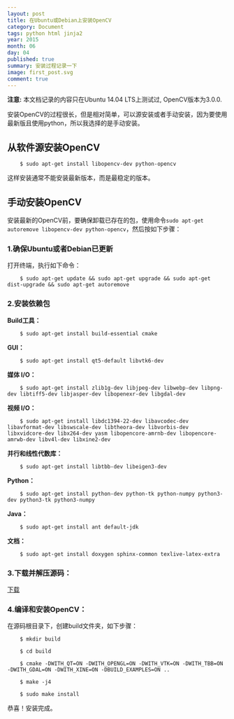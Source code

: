 ```yaml
---
layout: post
title: 在Ubuntu或Debian上安装OpenCV
category: Document
tags: python html jinja2
year: 2015
month: 06
day: 04
published: true
summary: 安装过程记录一下
image: first_post.svg
comment: true
---
```


**注意:** 本文档记录的内容只在Ubuntu 14.04 LTS上测试过, OpenCV版本为3.0.0.

安装OpenCV的过程很长，但是相对简单，可以源安装或者手动安装，因为要使用最新版且使用python，所以我选择的是手动安装。


## 从软件源安装OpenCV

```
    $ sudo apt-get install libopencv-dev python-opencv
```

这样安装通常不能安装最新版本，而是最稳定的版本。


## 手动安装OpenCV

安装最新的OpenCV前，要确保卸载已存在的包，使用命令`sudo apt-get autoremove libopencv-dev python-opencv`，然后按如下步骤：

### 1.确保Ubuntu或者Debian已更新

打开终端，执行如下命令：

```
    $ sudo apt-get update && sudo apt-get upgrade && sudo apt-get dist-upgrade && sudo apt-get autoremove
```

### 2.安装依赖包

**Build工具：**

```
    $ sudo apt-get install build-essential cmake
```

**GUI：**

```
    $ sudo apt-get install qt5-default libvtk6-dev
```

**媒体 I/O：**

```
    $ sudo apt-get install zlib1g-dev libjpeg-dev libwebp-dev libpng-dev libtiff5-dev libjasper-dev libopenexr-dev libgdal-dev
```

**视频 I/O：**

```
    $ sudo apt-get install libdc1394-22-dev libavcodec-dev libavformat-dev libswscale-dev libtheora-dev libvorbis-dev libxvidcore-dev libx264-dev yasm libopencore-amrnb-dev libopencore-amrwb-dev libv4l-dev libxine2-dev
```

**并行和线性代数库：**

```
    $ sudo apt-get install libtbb-dev libeigen3-dev
```

**Python：**

```
    $ sudo apt-get install python-dev python-tk python-numpy python3-dev python3-tk python3-numpy
```

**Java：**

```
    $ sudo apt-get install ant default-jdk
```

**文档：**

```
    $ sudo apt-get install doxygen sphinx-common texlive-latex-extra
```

### 3.下载并解压源码：

[下载](https://github.com/Itseez/opencv/archive/3.0.0.zip)

### 4.编译和安装OpenCV：

在源码根目录下，创建build文件夹，如下步骤：

```
    $ mkdir build
```

```
    $ cd build
```

```
    $ cmake -DWITH_QT=ON -DWITH_OPENGL=ON -DWITH_VTK=ON -DWITH_TBB=ON -DWITH_GDAL=ON -DWITH_XINE=ON -DBUILD_EXAMPLES=ON ..
```

```
    $ make -j4
```

```
    $ sudo make install
```

恭喜！安装完成。